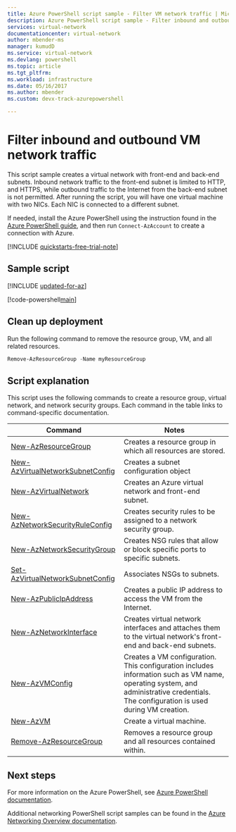 ```yaml
---
title: Azure PowerShell script sample - Filter VM network traffic | Microsoft Docs
description: Azure PowerShell script sample - Filter inbound and outbound VM network traffic.
services: virtual-network
documentationcenter: virtual-network
author: mbender-ms
manager: kumudD
ms.service: virtual-network
ms.devlang: powershell
ms.topic: article
ms.tgt_pltfrm:
ms.workload: infrastructure
ms.date: 05/16/2017
ms.author: mbender 
ms.custom: devx-track-azurepowershell

---
```


# Filter inbound and outbound VM network traffic

This script sample creates a virtual network with front-end and back-end subnets. Inbound network traffic to the front-end subnet is limited to HTTP, and HTTPS, while outbound traffic to the Internet from the back-end subnet is not permitted. After running the script, you will have one virtual machine with two NICs. Each NIC is connected to a different subnet.

If needed, install the Azure PowerShell using the instruction found in the [Azure PowerShell guide](/powershell/azure/), and then run `Connect-AzAccount` to create a connection with Azure.

[!INCLUDE [quickstarts-free-trial-note](../../../includes/quickstarts-free-trial-note.md)]

## Sample script

[!INCLUDE [updated-for-az](../../../includes/updated-for-az.md)]

[!code-powershell[main](../../../powershell_scripts/virtual-network/filter-network-traffic/filter-network-traffic.ps1  "Filter VM network traffic")]

## Clean up deployment 

Run the following command to remove the resource group, VM, and all related resources.

```powershell
Remove-AzResourceGroup -Name myResourceGroup
```

## Script explanation

This script uses the following commands to create a resource group, virtual network,  and network security groups. Each command in the table links to command-specific documentation.

| Command | Notes |
|---|---|
| [New-AzResourceGroup](/powershell/module/az.resources/new-azresourcegroup) | Creates a resource group in which all resources are stored. |
| [New-AzVirtualNetworkSubnetConfig](/powershell/module/az.network/new-azvirtualnetworksubnetconfig) | Creates a subnet configuration object |
| [New-AzVirtualNetwork](/powershell/module/az.network/new-azvirtualnetwork) | Creates an Azure virtual network and front-end subnet. |
| [New-AzNetworkSecurityRuleConfig](/powershell/module/az.network/new-aznetworksecurityruleconfig) | Creates security rules to be assigned to a network security group. |
| [New-AzNetworkSecurityGroup](/powershell/module/az.network/new-aznetworksecuritygroup) |Creates NSG rules that allow or block specific ports to specific subnets. |
| [Set-AzVirtualNetworkSubnetConfig](/powershell/module/az.network/set-azvirtualnetworksubnetconfig) | Associates NSGs to subnets. |
| [New-AzPublicIpAddress](/powershell/module/az.network/new-azpublicipaddress) | Creates a public IP address to access the VM from the Internet. |
| [New-AzNetworkInterface](/powershell/module/az.network/new-aznetworkinterface) | Creates virtual network interfaces and attaches them to the virtual network's front-end and back-end subnets. |
| [New-AzVMConfig](/powershell/module/az.compute/new-azvmconfig) | Creates a VM configuration. This configuration includes information such as VM name, operating system, and administrative credentials. The configuration is used during VM creation. |
| [New-AzVM](/powershell/module/az.compute/new-azvm) | Create a virtual machine. |
|[Remove-AzResourceGroup](/powershell/module/az.resources/remove-azresourcegroup) | Removes a resource group and all resources contained within. |

## Next steps

For more information on the Azure PowerShell, see [Azure PowerShell documentation](/powershell/azure/).

Additional networking PowerShell script samples can be found in the [Azure Networking Overview documentation](../powershell-samples.md?toc=%2fazure%2fnetworking%2ftoc.json).
